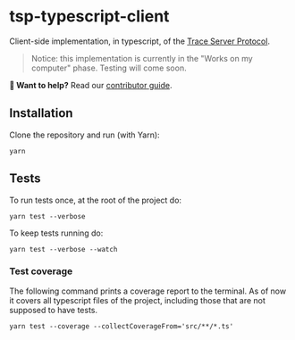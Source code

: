 # tsp-typescript-client

Client-side implementation, in typescript, of the [Trace Server Protocol][protocol].

> Notice: this implementation is currently in the "Works on my computer" phase. Testing will come soon.

**👋 Want to help?** Read our [contributor guide][contributing].

## Installation

Clone the repository and run (with Yarn):

```shell
yarn
```

## Tests

To run tests once, at the root of the project do:

```shell
yarn test --verbose
```

To keep tests running do:

```shell
yarn test --verbose --watch
```

### Test coverage

The following command prints a coverage report to the terminal. As of now it covers all typescript files of the project, including those that are not supposed to have tests.

```shell
yarn test --coverage --collectCoverageFrom='src/**/*.ts'
```

[contributing]: CONTRIBUTING.md
[protocol]: https://github.com/eclipse-cdt-cloud/trace-server-protocol
